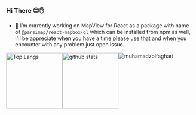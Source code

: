 ### Hi There   😊✋
- 🔭 I’m currently working on MapView for React as a package with name of `@parsimap/react-mapbox-gl` which can be installed from npm as well, I'll be appreciate when you have a time please use that and when you encounter with any problem just open issue.
<!--
**muhamadzolfaghari/muhamadzolfaghari** is a ✨ _special_ ✨ repository because its `README.md` (this file) appears on your GitHub profile.

Here are some ideas to get you started:

- 🔭 I’m currently working on ...
- 🌱 I’m currently learning ...
- 👯 I’m looking to collaborate on ...
- 🤔 I’m looking for help with ...
- 💬 Ask me about ...
- 📫 How to reach me: ...
- 😄 Pronouns: ...
- ⚡ Fun fact: ...
-->
<p style="display: flex; aling-items: center;">
	<img alt="Top Langs" height="150px" src="https://github-readme-stats.vercel.app/api/top-langs/?username=muhamadzolfaghari&layout=compact&show_icons=true&theme=dark" />
  <img alt="github stats" height="150px" src="https://github-readme-stats.vercel.app/api?username=muhamadzolfaghari&theme=dark&show_icons=ture" />
	<img src="https://komarev.com/ghpvc/?username=muhamadzolfaghari" alt="muhamadzolfaghari"/>
</p>
